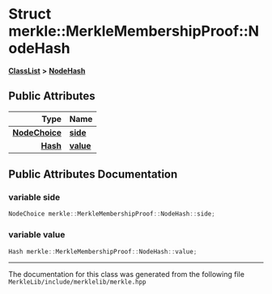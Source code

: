 

# Struct merkle::MerkleMembershipProof::NodeHash



[**ClassList**](annotated.md) **>** [**NodeHash**](structmerkle_1_1_merkle_membership_proof_1_1_node_hash.md)


























## Public Attributes

| Type | Name |
| ---: | :--- |
|  [**NodeChoice**](classmerkle_1_1_merkle_membership_proof.md#enum-nodechoice) | [**side**](#variable-side)  <br> |
|  [**Hash**](namespacemerkle.md#typedef-hash) | [**value**](#variable-value)  <br> |












































## Public Attributes Documentation




### variable side 

```C++
NodeChoice merkle::MerkleMembershipProof::NodeHash::side;
```






### variable value 

```C++
Hash merkle::MerkleMembershipProof::NodeHash::value;
```




------------------------------
The documentation for this class was generated from the following file `MerkleLib/include/merklelib/merkle.hpp`

